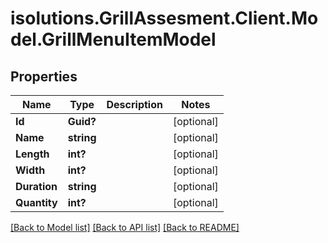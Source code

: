 # isolutions.GrillAssesment.Client.Model.GrillMenuItemModel
## Properties

Name | Type | Description | Notes
------------ | ------------- | ------------- | -------------
**Id** | **Guid?** |  | [optional] 
**Name** | **string** |  | [optional] 
**Length** | **int?** |  | [optional] 
**Width** | **int?** |  | [optional] 
**Duration** | **string** |  | [optional] 
**Quantity** | **int?** |  | [optional] 

[[Back to Model list]](../../isolutions.GrillAssesment.Client/docs/README.md#documentation-for-models) [[Back to API list]](../../isolutions.GrillAssesment.Client/docs/README.md#documentation-for-api-endpoints) [[Back to README]](../../isolutions.GrillAssesment.Client/docs/README.md)

